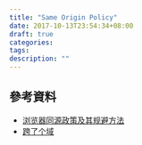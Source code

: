 ```yaml
---
title: "Same Origin Policy"
date: 2017-10-13T23:54:34+08:00
draft: true
categories:
tags:
description: ""
---
```


## 參考資料

- [浏览器同源政策及其规避方法](http://www.ruanyifeng.com/blog/2016/04/same-origin-policy.html)
- [跨了个域](https://slender-man.github.io/2013/05/31/2013-05-31-cross-origin-request/)

